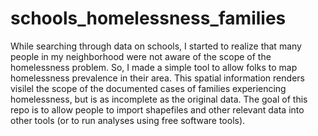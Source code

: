 # schools_homelessness_families
While searching through data on schools, I started to realize that many people in my neighborhood were not aware of the scope of the homelessness problem. So, I made a simple tool to allow folks to map homelessness prevalence in their area. This spatial information renders visilel the scope of the documented cases of families experiencing homelessness, but is as incomplete as the original data. The goal of this repo is to allow people to import shapefiles and other relevant data into other tools (or to run analyses using free software tools).
